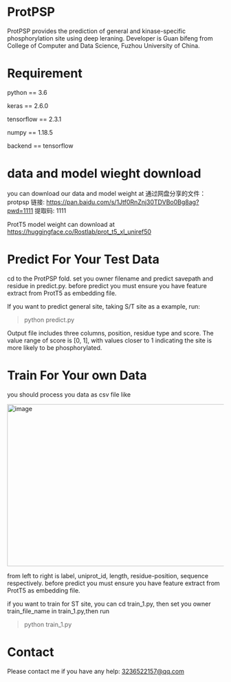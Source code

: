 # ProtPSP

ProtPSP provides the prediction of general and kinase-specific phosphorylation site using deep leraning. Developer is Guan bifeng from College of Computer and Data Science, Fuzhou University of China.

# Requirement
python == 3.6 

keras == 2.6.0

tensorflow == 2.3.1

numpy == 1.18.5

backend == tensorflow

# data and model wieght download 
you can download our data and model weight at 
通过网盘分享的文件：protpsp
链接: https://pan.baidu.com/s/1Jtf0RnZnj30TDVBo0Bg8ag?pwd=1111 提取码: 1111

ProtT5 model weight can download at https://huggingface.co/Rostlab/prot_t5_xl_uniref50


# Predict For Your Test Data
cd to the ProtPSP fold. set you owner filename and predict savepath and residue in predict.py.
before predict you must ensure you have feature extract from ProtT5 as embedding file.

If you want to predict general site, taking S/T site as a example, run:

> python predict.py


Output file includes three columns, position, residue type and score. The value range of score is [0, 1], with values closer to 1 indicating the site is more likely to be phosphorylated.

# Train For Your own Data
you should process you data as csv file like 

<img width="703" height="377" alt="image" src="https://github.com/user-attachments/assets/acca4469-bd0e-43bd-919a-fe16fe30b52c" />

from left to right is label, uniprot_id, length, residue-position, sequence respectively.
before predict you must ensure you have feature extract from ProtT5 as embedding file.

if you want to train for ST site, you can cd train_1.py, then set you owner train_file_name in train_1.py,then run 

> python train_1.py


# Contact
Please contact me if you have any help: 3236522157@qq.com

